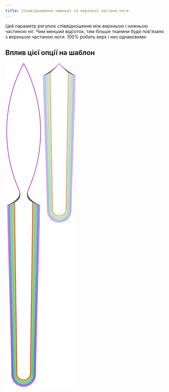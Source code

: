 ```yaml
---
title: Співвідношення нижньої та верхньої частини ноги
---
```


Цей параметр регулює співвідношення між верхньою і нижньою частиною ніг.
Чим менший відсоток, тим більше тканини буде пов'язано з верхньою частиною ноги.
100% робить верх і низ однаковими.

## Вплив цієї опції на шаблон

![This image shows the effect of this option by superimposing several variants that have a different value for this option](octoplushy_bottomtoplegratio_sample.svg "Effect of this option on the pattern")
